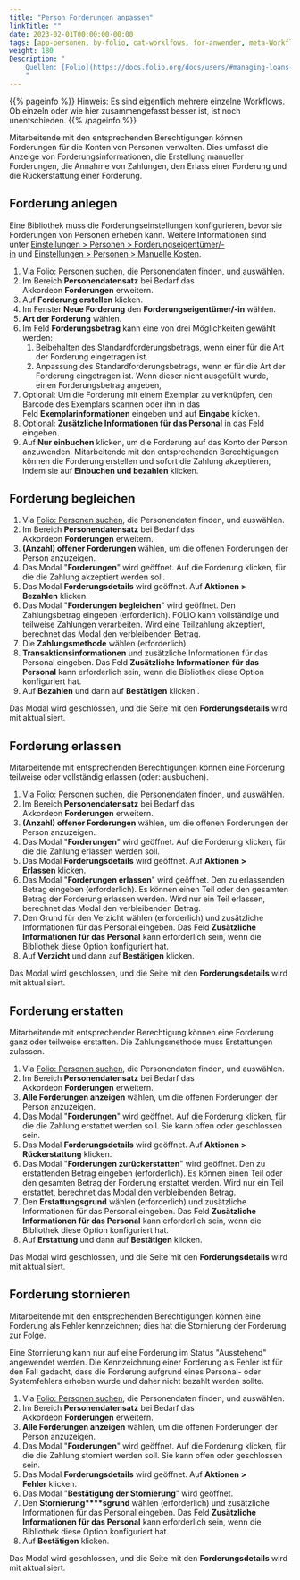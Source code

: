 ```yaml
---
title: "Person Forderungen anpassen"
linkTitle: ""
date: 2023-02-01T00:00:00-00:00
tags: [app-personen, by-folio, cat-worklfows, for-anwender, meta-Workflow-Sammlung]
weight: 180
Description: "
    Quellen: [Folio](https://docs.folio.org/docs/users/#managing-loans-and-feefines-for-patrons) & [GBV](https://info.gbv.de/display/FOLIOGBVEXTERN/Folio:+Person+Forderungen+anpassen)
    "
---
```


{{% pageinfo %}}
Hinweis: Es sind eigentlich mehrere einzelne Workflows. Ob einzeln oder wie hier zusammengefasst besser ist, ist noch unentschieden.
{{% /pageinfo %}}

Mitarbeitende mit den entsprechenden Berechtigungen können Forderungen für die Konten von Personen verwalten. Dies umfasst die Anzeige von Forderungsinformationen, die Erstellung manueller Forderungen, die Annahme von Zahlungen, den Erlass einer Forderung und die Rückerstattung einer Forderung.

## Forderung anlegen

Eine Bibliothek muss die Forderungseinstellungen konfigurieren, bevor sie Forderungen von Personen erheben kann. Weitere Informationen sind unter [Einstellungen > Personen > Forderungseigentümer/-in](https://info.gbv.de/pages/viewpage.action?pageId=841809942) und [Einstellungen > Personen > Manuelle Kosten](https://info.gbv.de/display/FOLIOGBVEXTERN/Einstellungen+%28Personen%29%3A+Manuelle+Kosten).

1.  Via [Folio: Personen suchen](https://info.gbv.de/display/FOLIOGBVEXTERN/Folio%3A+Personen+suchen), die Personendaten finden, und auswählen.
2.  Im Bereich **Personendatensatz** bei Bedarf das Akkordeon **Forderungen** erweitern.
3.  Auf **Forderung erstellen** klicken.
4.  Im Fenster **Neue Forderung** den **Forderungseigentümer/-in** wählen.
5.  **Art der Forderung** wählen.
6.  Im Feld **Forderungsbetrag** kann eine von drei Möglichkeiten gewählt werden:
    1.  Beibehalten des Standardforderungsbetrags, wenn einer für die Art der Forderung eingetragen ist.
    2.  Anpassung des Standardforderungsbetrags, wenn er für die Art der Forderung eingetragen ist. Wenn dieser nicht ausgefüllt wurde, einen Forderungsbetrag angeben,
7.  Optional: Um die Forderung mit einem Exemplar zu verknüpfen, den Barcode des Exemplars scannen oder ihn in das Feld **Exemplarinformationen** eingeben und auf **Eingabe** klicken.
8.  Optional: **Zusätzliche Informationen für das Personal** in das Feld eingeben.
9.  Auf **Nur einbuchen** klicken, um die Forderung auf das Konto der Person anzuwenden. Mitarbeitende mit den entsprechenden Berechtigungen können die Forderung erstellen und sofort die Zahlung akzeptieren, indem sie auf **Einbuchen und bezahlen** klicken.

## Forderung begleichen

1.  Via [Folio: Personen suchen](https://info.gbv.de/display/FOLIOGBVEXTERN/Folio%3A+Personen+suchen), die Personendaten finden, und auswählen.
2.  Im Bereich **Personendatensatz** bei Bedarf das Akkordeon **Forderungen** erweitern.
3.  **(Anzahl) offener Forderungen** wählen, um die offenen Forderungen der Person anzuzeigen.
4.  Das Modal "**Forderungen**" wird geöffnet. Auf die Forderung klicken, für die die Zahlung akzeptiert werden soll.
5.  Das Modal **Forderungsdetails** wird geöffnet. Auf **Aktionen > Bezahlen** klicken.
6.  Das Modal "**Forderungen begleichen**" wird geöffnet. Den Zahlungsbetrag eingeben (erforderlich). FOLIO kann vollständige und teilweise Zahlungen verarbeiten. Wird eine Teilzahlung akzeptiert, berechnet das Modal den verbleibenden Betrag.
7.  Die **Zahlungsmethode** wählen (erforderlich).
8.  **Transaktionsinformationen** und zusätzliche Informationen für das Personal eingeben. Das Feld **Zusätzliche Informationen für das Personal** kann erforderlich sein, wenn die Bibliothek diese Option konfiguriert hat.
9.  Auf **Bezahlen** und dann auf **Bestätigen** klicken .

Das Modal wird geschlossen, und die Seite mit den **Forderungsdetails** wird mit aktualisiert.

## Forderung erlassen

Mitarbeitende mit entsprechenden Berechtigungen können eine Forderung teilweise oder vollständig erlassen (oder: ausbuchen).

1.  Via [Folio: Personen suchen](https://info.gbv.de/display/FOLIOGBVEXTERN/Folio%3A+Personen+suchen), die Personendaten finden, und auswählen.
2.  Im Bereich **Personendatensatz** bei Bedarf das Akkordeon **Forderungen** erweitern.
3.  **(Anzahl) offener Forderungen** wählen, um die offenen Forderungen der Person anzuzeigen.
4.  Das Modal "**Forderungen**" wird geöffnet. Auf die Forderung klicken, für die die Zahlung erlassen werden soll.
5.  Das Modal **Forderungsdetails** wird geöffnet. Auf **Aktionen > Erlassen** klicken.
6.  Das Modal "**Forderungen erlassen**" wird geöffnet. Den zu erlassenden Betrag eingeben (erforderlich). Es können einen Teil oder den gesamten Betrag der Forderung erlassen werden. Wird nur ein Teil erlassen, berechnet das Modal den verbleibenden Betrag.
7.  Den Grund für den Verzicht wählen (erforderlich) und zusätzliche Informationen für das Personal eingeben. Das Feld **Zusätzliche Informationen für das Personal** kann erforderlich sein, wenn die Bibliothek diese Option konfiguriert hat.
8.  Auf **Verzicht** und dann auf **Bestätigen** klicken.

Das Modal wird geschlossen, und die Seite mit den **Forderungsdetails** wird mit aktualisiert.

## Forderung erstatten

Mitarbeitende mit entsprechender Berechtigung können eine Forderung ganz oder teilweise erstatten. Die Zahlungsmethode muss Erstattungen zulassen.

1.  Via [Folio: Personen suchen](https://info.gbv.de/display/FOLIOGBVEXTERN/Folio%3A+Personen+suchen), die Personendaten finden, und auswählen.
2.  Im Bereich **Personendatensatz** bei Bedarf das Akkordeon **Forderungen** erweitern.
3.  **Alle Forderungen anzeigen** wählen, um die offenen Forderungen der Person anzuzeigen.
4.  Das Modal "**Forderungen**" wird geöffnet. Auf die Forderung klicken, für die die Zahlung erstattet werden soll. Sie kann offen oder geschlossen sein.
5.  Das Modal **Forderungsdetails** wird geöffnet. Auf **Aktionen > Rückerstattung** klicken.
6.  Das Modal "**Forderungen zurückerstatten**" wird geöffnet. Den zu erstattenden Betrag eingeben (erforderlich). Es können einen Teil oder den gesamten Betrag der Forderung erstattet werden. Wird nur ein Teil erstattet, berechnet das Modal den verbleibenden Betrag.
7.  Den **Erstattungsgrund** wählen (erforderlich) und zusätzliche Informationen für das Personal eingeben. Das Feld **Zusätzliche Informationen für das Personal** kann erforderlich sein, wenn die Bibliothek diese Option konfiguriert hat.
8.  Auf **Erstattung** und dann auf **Bestätigen** klicken.

Das Modal wird geschlossen, und die Seite mit den **Forderungsdetails** wird mit aktualisiert.

## Forderung stornieren

Mitarbeitende mit den entsprechenden Berechtigungen können eine Forderung als Fehler kennzeichnen; dies hat die Stornierung der Forderung zur Folge.

Eine Stornierung kann nur auf eine Forderung im Status "Ausstehend" angewendet werden. Die Kennzeichnung einer Forderung als Fehler ist für den Fall gedacht, dass die Forderung aufgrund eines Personal- oder Systemfehlers erhoben wurde und daher nicht bezahlt werden sollte.

1.  Via [Folio: Personen suchen](https://info.gbv.de/display/FOLIOGBVEXTERN/Folio%3A+Personen+suchen), die Personendaten finden, und auswählen.
2.  Im Bereich **Personendatensatz** bei Bedarf das Akkordeon **Forderungen** erweitern.
3.  **Alle Forderungen anzeigen** wählen, um die offenen Forderungen der Person anzuzeigen.
4.  Das Modal "**Forderungen**" wird geöffnet. Auf die Forderung klicken, für die die Zahlung storniert werden soll. Sie kann offen oder geschlossen sein.
5.  Das Modal **Forderungsdetails** wird geöffnet. Auf **Aktionen > Fehler** klicken.
6.  Das Modal "**Bestätigung der Stornierung**" wird geöffnet.
7.  Den **Stornierung****sgrund** wählen (erforderlich) und zusätzliche Informationen für das Personal eingeben. Das Feld **Zusätzliche Informationen für das Personal** kann erforderlich sein, wenn die Bibliothek diese Option konfiguriert hat.
8.  Auf **Bestätigen** klicken.

Das Modal wird geschlossen, und die Seite mit den **Forderungsdetails** wird mit aktualisiert.
